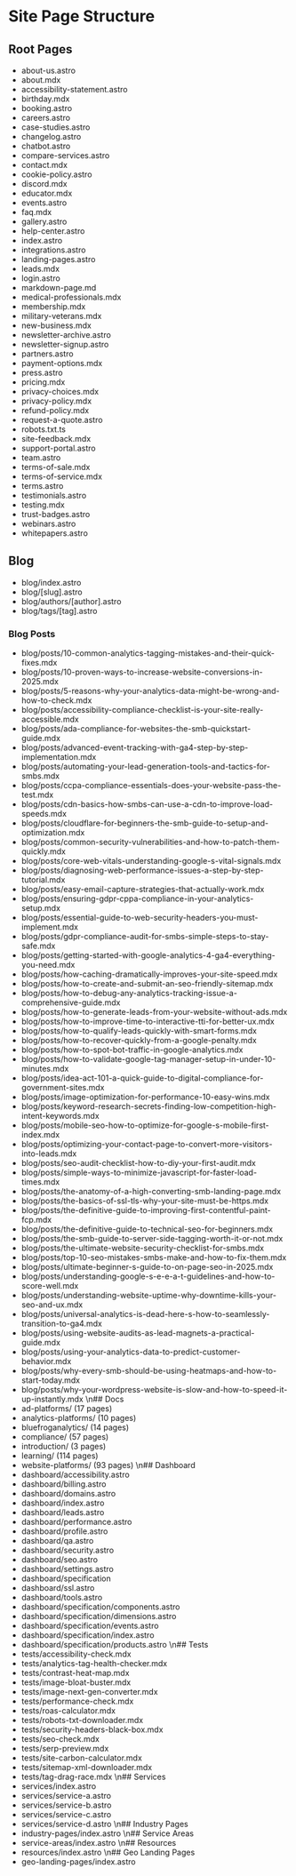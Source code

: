 # Site Page Structure

## Root Pages
- about-us.astro
- about.mdx
- accessibility-statement.astro
- birthday.mdx
- booking.astro
- careers.astro
- case-studies.astro
- changelog.astro
- chatbot.astro
- compare-services.astro
- contact.mdx
- cookie-policy.astro
- discord.mdx
- educator.mdx
- events.astro
- faq.mdx
- gallery.astro
- help-center.astro
- index.astro
- integrations.astro
- landing-pages.astro
- leads.mdx
- login.astro
- markdown-page.md
- medical-professionals.mdx
- membership.mdx
- military-veterans.mdx
- new-business.mdx
- newsletter-archive.astro
- newsletter-signup.astro
- partners.astro
- payment-options.mdx
- press.astro
- pricing.mdx
- privacy-choices.mdx
- privacy-policy.mdx
- refund-policy.mdx
- request-a-quote.astro
- robots.txt.ts
- site-feedback.mdx
- support-portal.astro
- team.astro
- terms-of-sale.mdx
- terms-of-service.mdx
- terms.astro
- testimonials.astro
- testing.mdx
- trust-badges.astro
- webinars.astro
- whitepapers.astro

## Blog
- blog/index.astro
- blog/[slug].astro
- blog/authors/[author].astro
- blog/tags/[tag].astro

### Blog Posts
- blog/posts/10-common-analytics-tagging-mistakes-and-their-quick-fixes.mdx
- blog/posts/10-proven-ways-to-increase-website-conversions-in-2025.mdx
- blog/posts/5-reasons-why-your-analytics-data-might-be-wrong-and-how-to-check.mdx
- blog/posts/accessibility-compliance-checklist-is-your-site-really-accessible.mdx
- blog/posts/ada-compliance-for-websites-the-smb-quickstart-guide.mdx
- blog/posts/advanced-event-tracking-with-ga4-step-by-step-implementation.mdx
- blog/posts/automating-your-lead-generation-tools-and-tactics-for-smbs.mdx
- blog/posts/ccpa-compliance-essentials-does-your-website-pass-the-test.mdx
- blog/posts/cdn-basics-how-smbs-can-use-a-cdn-to-improve-load-speeds.mdx
- blog/posts/cloudflare-for-beginners-the-smb-guide-to-setup-and-optimization.mdx
- blog/posts/common-security-vulnerabilities-and-how-to-patch-them-quickly.mdx
- blog/posts/core-web-vitals-understanding-google-s-vital-signals.mdx
- blog/posts/diagnosing-web-performance-issues-a-step-by-step-tutorial.mdx
- blog/posts/easy-email-capture-strategies-that-actually-work.mdx
- blog/posts/ensuring-gdpr-cppa-compliance-in-your-analytics-setup.mdx
- blog/posts/essential-guide-to-web-security-headers-you-must-implement.mdx
- blog/posts/gdpr-compliance-audit-for-smbs-simple-steps-to-stay-safe.mdx
- blog/posts/getting-started-with-google-analytics-4-ga4-everything-you-need.mdx
- blog/posts/how-caching-dramatically-improves-your-site-speed.mdx
- blog/posts/how-to-create-and-submit-an-seo-friendly-sitemap.mdx
- blog/posts/how-to-debug-any-analytics-tracking-issue-a-comprehensive-guide.mdx
- blog/posts/how-to-generate-leads-from-your-website-without-ads.mdx
- blog/posts/how-to-improve-time-to-interactive-tti-for-better-ux.mdx
- blog/posts/how-to-qualify-leads-quickly-with-smart-forms.mdx
- blog/posts/how-to-recover-quickly-from-a-google-penalty.mdx
- blog/posts/how-to-spot-bot-traffic-in-google-analytics.mdx
- blog/posts/how-to-validate-google-tag-manager-setup-in-under-10-minutes.mdx
- blog/posts/idea-act-101-a-quick-guide-to-digital-compliance-for-government-sites.mdx
- blog/posts/image-optimization-for-performance-10-easy-wins.mdx
- blog/posts/keyword-research-secrets-finding-low-competition-high-intent-keywords.mdx
- blog/posts/mobile-seo-how-to-optimize-for-google-s-mobile-first-index.mdx
- blog/posts/optimizing-your-contact-page-to-convert-more-visitors-into-leads.mdx
- blog/posts/seo-audit-checklist-how-to-diy-your-first-audit.mdx
- blog/posts/simple-ways-to-minimize-javascript-for-faster-load-times.mdx
- blog/posts/the-anatomy-of-a-high-converting-smb-landing-page.mdx
- blog/posts/the-basics-of-ssl-tls-why-your-site-must-be-https.mdx
- blog/posts/the-definitive-guide-to-improving-first-contentful-paint-fcp.mdx
- blog/posts/the-definitive-guide-to-technical-seo-for-beginners.mdx
- blog/posts/the-smb-guide-to-server-side-tagging-worth-it-or-not.mdx
- blog/posts/the-ultimate-website-security-checklist-for-smbs.mdx
- blog/posts/top-10-seo-mistakes-smbs-make-and-how-to-fix-them.mdx
- blog/posts/ultimate-beginner-s-guide-to-on-page-seo-in-2025.mdx
- blog/posts/understanding-google-s-e-e-a-t-guidelines-and-how-to-score-well.mdx
- blog/posts/understanding-website-uptime-why-downtime-kills-your-seo-and-ux.mdx
- blog/posts/universal-analytics-is-dead-here-s-how-to-seamlessly-transition-to-ga4.mdx
- blog/posts/using-website-audits-as-lead-magnets-a-practical-guide.mdx
- blog/posts/using-your-analytics-data-to-predict-customer-behavior.mdx
- blog/posts/why-every-smb-should-be-using-heatmaps-and-how-to-start-today.mdx
- blog/posts/why-your-wordpress-website-is-slow-and-how-to-speed-it-up-instantly.mdx
\n## Docs
- ad-platforms/ (17 pages)
- analytics-platforms/ (10 pages)
- bluefroganalytics/ (14 pages)
- compliance/ (57 pages)
- introduction/ (3 pages)
- learning/ (114 pages)
- website-platforms/ (93 pages)
\n## Dashboard
- dashboard/accessibility.astro
- dashboard/billing.astro
- dashboard/domains.astro
- dashboard/index.astro
- dashboard/leads.astro
- dashboard/performance.astro
- dashboard/profile.astro
- dashboard/qa.astro
- dashboard/security.astro
- dashboard/seo.astro
- dashboard/settings.astro
- dashboard/specification
- dashboard/ssl.astro
- dashboard/tools.astro
- dashboard/specification/components.astro
- dashboard/specification/dimensions.astro
- dashboard/specification/events.astro
- dashboard/specification/index.astro
- dashboard/specification/products.astro
\n## Tests
- tests/accessibility-check.mdx
- tests/analytics-tag-health-checker.mdx
- tests/contrast-heat-map.mdx
- tests/image-bloat-buster.mdx
- tests/image-next-gen-converter.mdx
- tests/performance-check.mdx
- tests/roas-calculator.mdx
- tests/robots-txt-downloader.mdx
- tests/security-headers-black-box.mdx
- tests/seo-check.mdx
- tests/serp-preview.mdx
- tests/site-carbon-calculator.mdx
- tests/sitemap-xml-downloader.mdx
- tests/tag-drag-race.mdx
\n## Services
- services/index.astro
- services/service-a.astro
- services/service-b.astro
- services/service-c.astro
- services/service-d.astro
\n## Industry Pages
- industry-pages/index.astro
\n## Service Areas
- service-areas/index.astro
\n## Resources
- resources/index.astro
\n## Geo Landing Pages
- geo-landing-pages/index.astro
